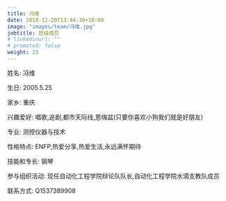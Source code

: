 ```yaml
---
title: 冯维
date: 2018-12-20T13:44:30+10:00
image: "images/team/冯维.jpg"
jobtitle: 班级成员
# linkedinurl: ""
# promoted: false
weight: 23
---
```


姓名: 冯维

生日: 2005.5.25

家乡: 重庆

兴趣爱好: 唱歌,追剧,都市天际线,恩嗨盆(只要你喜欢小狗我们就是好朋友)

专业: 测控仪器与技术

性格特点: ENFP,热爱分享,热爱生活,永远满怀期待

技能和专长: 钢琴

参与组织活动: 现任自动化工程学院辩论队队长,自动化工程学院水滴支教队成员

联系方式: Q1537389908